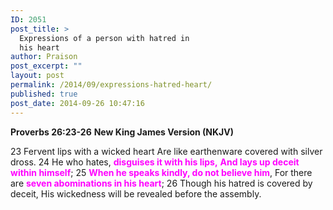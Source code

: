 ```yaml
---
ID: 2051
post_title: >
  Expressions of a person with hatred in
  his heart
author: Praison
post_excerpt: ""
layout: post
permalink: /2014/09/expressions-hatred-heart/
published: true
post_date: 2014-09-26 10:47:16
---
```

<strong>Proverbs 26:23-26</strong>
<strong> New King James Version (NKJV)</strong>

23 Fervent lips with a wicked heart
Are like earthenware covered with silver dross.
24 He who hates, <span style="color: #ff00ff;"><strong>disguises it with his lips,</strong></span>
<span style="color: #ff00ff;"><strong> And lays up deceit within himself</strong></span>;
25 <span style="color: #ff00ff;"><strong>When he speaks kindly, do not believe him</strong></span>,
For there are <span style="color: #ff00ff;"><strong>seven abominations in his heart</strong></span>;
26 Though his hatred is covered by deceit,
His wickedness will be revealed before the assembly.